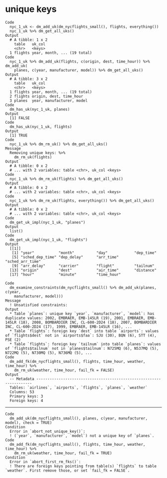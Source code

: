 # unique keys

    Code
      nyc_1_uk <- dm_add_uk(dm_nycflights_small(), flights, everything())
      nyc_1_uk %>% dm_get_all_uks()
    Output
      # A tibble: 1 x 2
        table   uk_col                     
        <chr>   <keys>                     
      1 flights year, month, ... (19 total)
    Code
      nyc_1_uk %>% dm_add_uk(flights, c(origin, dest, time_hour)) %>% dm_add_uk(
        planes, c(year, manufacturer, model)) %>% dm_get_all_uks()
    Output
      # A tibble: 3 x 2
        table   uk_col                     
        <chr>   <keys>                     
      1 flights year, month, ... (19 total)
      2 flights origin, dest, time_hour    
      3 planes  year, manufacturer, model  
    Code
      dm_has_uk(nyc_1_uk, planes)
    Output
      [1] FALSE
    Code
      dm_has_uk(nyc_1_uk, flights)
    Output
      [1] TRUE
    Code
      nyc_1_uk %>% dm_rm_uk() %>% dm_get_all_uks()
    Message
      Removing unique keys: %>%
        dm_rm_uk(flights)
    Output
      # A tibble: 0 x 2
      # ... with 2 variables: table <chr>, uk_col <keys>
    Code
      nyc_1_uk %>% dm_rm_uk(flights) %>% dm_get_all_uks()
    Output
      # A tibble: 0 x 2
      # ... with 2 variables: table <chr>, uk_col <keys>
    Code
      nyc_1_uk %>% dm_rm_uk(flights, everything()) %>% dm_get_all_uks()
    Output
      # A tibble: 0 x 2
      # ... with 2 variables: table <chr>, uk_col <keys>
    Code
      dm_get_uk_impl(nyc_1_uk, "planes")
    Output
      list()
    Code
      dm_get_uk_impl(nyc_1_uk, "flights")
    Output
      [[1]]
       [1] "year"           "month"          "day"            "dep_time"      
       [5] "sched_dep_time" "dep_delay"      "arr_time"       "sched_arr_time"
       [9] "arr_delay"      "carrier"        "flight"         "tailnum"       
      [13] "origin"         "dest"           "air_time"       "distance"      
      [17] "hour"           "minute"         "time_hour"     
      
    Code
      dm_examine_constraints(dm_nycflights_small() %>% dm_add_uk(planes, c(year,
        manufacturer, model)))
    Message
      ! Unsatisfied constraints:
    Output
      * Table `planes`: unique key `year`, `manufacturer`, `model`: has duplicate values: 2002, EMBRAER, EMB-145LR (19), 2001, EMBRAER, EMB-145LR (18), 2008, BOMBARDIER INC, CL-600-2D24 (18), 2007, BOMBARDIER INC, CL-600-2D24 (17), 1999, EMBRAER, EMB-145LR (16), ...
      * Table `flights`: foreign key `dest` into table `airports`: values of `flights$dest` not in `airports$faa`: SJU (30), BQN (6), STT (4), PSE (2)
      * Table `flights`: foreign key `tailnum` into table `planes`: values of `flights$tailnum` not in `planes$tailnum`: N725MQ (6), N537MQ (5), N722MQ (5), N730MQ (5), N736MQ (5), ...
    Code
      dm_add_fk(dm_nycflights_small(), flights, time_hour, weather, time_hour) %>%
        dm_rm_uk(weather, time_hour, fail_fk = FALSE)
    Output
      -- Metadata --------------------------------------------------------------------
      Tables: `airlines`, `airports`, `flights`, `planes`, `weather`
      Columns: 53
      Primary keys: 3
      Foreign keys: 4

---

    Code
      dm_add_uk(dm_nycflights_small(), planes, c(year, manufacturer, model), check = TRUE)
    Condition
      Error in `abort_not_unique_key()`:
      ! (`year`, `manufacturer`, `model`) not a unique key of `planes`.
    Code
      dm_add_fk(dm_nycflights_small(), flights, time_hour, weather, time_hour) %>%
        dm_rm_uk(weather, time_hour, fail_fk = TRUE)
    Condition
      Error in `abort_first_rm_fks()`:
      ! There are foreign keys pointing from table(s) `flights` to table `weather`. First remove those, or set `fail_fk = FALSE`.

